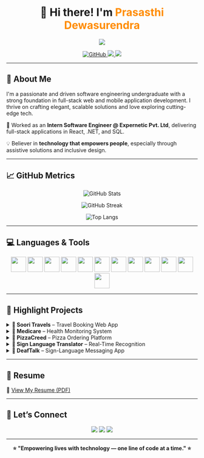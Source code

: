 <h1 align="center">
  👋 Hi there! I'm <span style="color:#FF8C00;">Prasasthi Dewasurendra</span>  
</h1>

<p align="center">
  <img src="https://readme-typing-svg.herokuapp.com/?lines=Software+Engineering+Undergraduate;Full-Stack+Developer;Innovator+in+Assistive+Tech;Always+Learning+🚀&center=true&width=500&height=45">
</p>

<p align="center">
  <a href="https://github.com/prasadew">
    <img src="https://img.shields.io/github/followers/prasadew?label=GitHub&style=social" alt="GitHub" />
  </a>
  <a href="mailto:prasasthid@gmail.com">
    <img src="https://img.shields.io/badge/email-prasasthid@gmail.com-red?style=flat-square&logo=gmail" />
  </a>
  <a href="https://www.linkedin.com/in/prasasthi-dewasurendra-876125250/">
    <img src="https://img.shields.io/badge/LinkedIn-Prasasthi-blue?style=flat-square&logo=linkedin" />
  </a>
</p>

---

## 🧠 About Me

I'm a passionate and driven software engineering undergraduate with a strong foundation in full-stack web and mobile application development. I thrive on crafting elegant, scalable solutions and love exploring cutting-edge tech.

🚀 Worked as an **Intern Software Engineer @ Expernetic Pvt. Ltd**, delivering full-stack applications in React, .NET, and SQL.  

💡 Believer in **technology that empowers people**, especially through assistive solutions and inclusive design.

---

## 📈 GitHub Metrics

<p align="center">
  <img src="https://github-readme-stats.vercel.app/api?username=prasadew&show_icons=true&theme=radical&count_private=true" alt="GitHub Stats" />
</p>

<p align="center">
  <img src="https://github-readme-streak-stats.herokuapp.com?user=prasadew&theme=radical&hide_border=true" alt="GitHub Streak" />
</p>

<p align="center">
  <img src="https://github-readme-stats.vercel.app/api/top-langs/?username=prasadew&layout=compact&theme=radical" alt="Top Langs" />
</p>

---

## 💻 Languages & Tools

<p align="center">
  <img src="https://cdn.jsdelivr.net/gh/devicons/devicon/icons/java/java-original.svg" width="40"/>
  <img src="https://cdn.jsdelivr.net/gh/devicons/devicon/icons/javascript/javascript-original.svg" width="40"/>
  <img src="https://cdn.jsdelivr.net/gh/devicons/devicon/icons/python/python-original.svg" width="40"/>
  <img src="https://cdn.jsdelivr.net/gh/devicons/devicon/icons/csharp/csharp-original.svg" width="40"/>
  <img src="https://cdn.jsdelivr.net/gh/devicons/devicon/icons/html5/html5-original.svg" width="40"/>
  <img src="https://cdn.jsdelivr.net/gh/devicons/devicon/icons/css3/css3-original.svg" width="40"/>
  <img src="https://cdn.jsdelivr.net/gh/devicons/devicon/icons/react/react-original.svg" width="40"/>
  <img src="https://cdn.jsdelivr.net/gh/devicons/devicon/icons/android/android-original.svg" width="40"/>
  <img src="https://cdn.jsdelivr.net/gh/devicons/devicon/icons/git/git-original.svg" width="40"/>
  <img src="https://cdn.jsdelivr.net/gh/devicons/devicon/icons/mongodb/mongodb-original.svg" width="40"/>
  <img src="https://cdn.jsdelivr.net/gh/devicons/devicon/icons/dot-net/dot-net-original.svg" width="40"/>
  <img src="https://cdn.jsdelivr.net/gh/devicons/devicon/icons/mysql/mysql-original.svg" width="40"/>
</p>

---

## 🧩 Highlight Projects

<details>
  <summary><b>📌 Soori Travels</b> – Travel Booking Web App</summary>
  <ul>
    <li>💻 Tech: HTML, CSS, JavaScript, PHP, SQL</li>
    <li>🧭 Features: Package browsing, date/vehicle filter, bookings</li>
  </ul>
</details>

<details>
  <summary><b>📌 Medicare</b> – Health Monitoring System</summary>
  <ul>
    <li>💻 Tech: HTML, CSS, JS, SQL</li>
    <li>🩺 Tracks vitals with feedback</li>
  </ul>
</details>

<details>
  <summary><b>📌 PizzaCreed</b> – Pizza Ordering Platform</summary>
  <ul>
    <li>💻 Tech: Java, Spring Boot, REST APIs</li>
    <li>📦 Real-time order and delivery management</li>
  </ul>
</details>

<details>
  <summary><b>📌 Sign Language Translator</b> – Real-Time Recognition</summary>
  <ul>
    <li>💻 Tech: Python, OpenCV, Jupyter</li>
    <li>🧠 Converts gestures to text/audio in real time</li>
  </ul>
</details>

<details>
  <summary><b>📌 DeafTalk</b> – Sign-Language Messaging App</summary>
  <ul>
    <li>💻 Tech: Android, Java, Firebase, TensorFlow Lite</li>
    <li>🔊 Enables silent communication between deaf/mute users</li>
  </ul>
</details>

---

## 📄 Resume

📎 [View My Resume (PDF)](https://github.com/prasadew/resume-link-placeholder)

---

## 🧭 Let’s Connect

<p align="center">
  <a href="mailto:prasasthid@gmail.com"><img src="https://img.shields.io/badge/Email-Contact-red?style=for-the-badge&logo=gmail" /></a>
  <a href="https://linkedin.com/in/prasasthi-dewasurendra-876125250"><img src="https://img.shields.io/badge/LinkedIn-Prasasthi-blue?style=for-the-badge&logo=linkedin" /></a>
  <a href="https://github.com/prasadew"><img src="https://img.shields.io/badge/GitHub-Profile-black?style=for-the-badge&logo=github" /></a>
</p>

---

<p align="center">
  <b>⭐ "Empowering lives with technology — one line of code at a time." ⭐</b>
</p>
